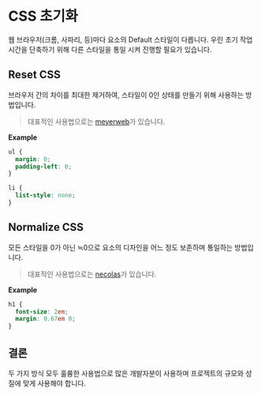 # CSS 초기화

웹 브라우저(크롬, 사파리, 등)마다 요소의 Default 스타일이 다릅니다.
우린 초기 작업 시간을 단축하기 위해 다른 스타일을 통일 시켜 진행할 필요가 있습니다.

## Reset CSS

브라우저 간의 차이를 최대한 제거하여, 스타일이 0인 상태를 만들기 위해 사용하는 방법입니다.

> 대표적인 사용법으로는 [meyerweb](https://meyerweb.com/eric/tools/css/reset/)가 있습니다.

**Example**

```css
ul {
  margin: 0;
  padding-left: 0;
}

li {
  list-style: none;
}
```

## Normalize CSS

모든 스타일을 0가 아닌 ≒0으로 요소의 디자인을 어느 정도 보존하며 통일하는 방법입니다.

> 대표적인 사용법으로는 [necolas](https://necolas.github.io/normalize.css/)가 있습니다.

**Example**

```css
h1 {
  font-size: 2em;
  margin: 0.67em 0;
}
```

## 결론

두 가지 방식 모두 훌륭한 사용법으로 많은 개발자분이 사용하며 프로젝트의 규모와 성질에 맞게 사용해야 합니다.
